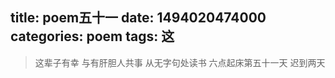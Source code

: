 title: poem五十一
date: 1494020474000
categories: poem
tags: 这
---
> 这辈子有幸
与有肝胆人共事
从无字句处读书
六点起床第五十一天 迟到两天